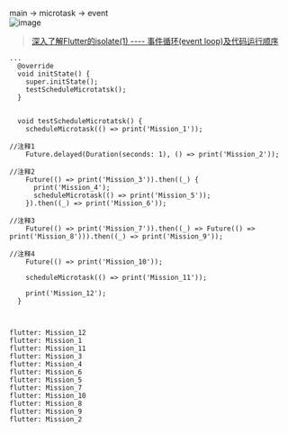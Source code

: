 main -> microtask -> event <br/>
![image](https://github.com/shaoting0730/Flutter_learn_demo/blob/master/%E4%BA%8B%E4%BB%B6%E5%BE%AA%E7%8E%AF.png) <br/>
> [ 深入了解Flutter的isolate(1) ---- 事件循环(event loop)及代码运行顺序 ]( https://juejin.cn/post/6844903756996280327 )<br/>


```
...
  @override
  void initState() {
    super.initState();
    testScheduleMicrotatsk();
  }
  

  void testScheduleMicrotatsk() {
    scheduleMicrotask(() => print('Mission_1'));

//注释1
    Future.delayed(Duration(seconds: 1), () => print('Mission_2'));

//注释2
    Future(() => print('Mission_3')).then((_) {
      print('Mission_4');
      scheduleMicrotask(() => print('Mission_5'));
    }).then((_) => print('Mission_6'));

//注释3
    Future(() => print('Mission_7')).then((_) => Future(() => print('Mission_8'))).then((_) => print('Mission_9'));

//注释4
    Future(() => print('Mission_10'));

    scheduleMicrotask(() => print('Mission_11'));

    print('Mission_12');
  }
  
```



```

flutter: Mission_12
flutter: Mission_1
flutter: Mission_11
flutter: Mission_3
flutter: Mission_4
flutter: Mission_6
flutter: Mission_5
flutter: Mission_7
flutter: Mission_10
flutter: Mission_8
flutter: Mission_9
flutter: Mission_2


```
